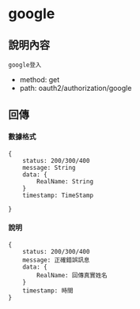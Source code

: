 # google
## 說明內容
```
google登入
```
- method: get
- path: oauth2/authorization/google
## 回傳
#### 數據格式
```
{
    status: 200/300/400
    message: String
    data: {
        RealName: String
    }
    timestamp: TimeStamp

}
```
#### 說明
```
{
    status: 200/300/400
    message: 正確錯誤訊息
    data: {
        RealName: 回傳真實姓名
    }
    timestamp: 時間 
}
```